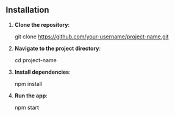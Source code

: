 ## Installation

1. **Clone the repository**:
   
   git clone https://github.com/your-username/project-name.git

2. **Navigate to the project directory**:
 
   cd project-name

3. **Install dependencies**:

    npm install

4. **Run the app**:

    npm start

